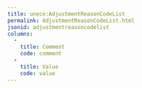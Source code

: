```yaml
---
title: unece:AdjustmentReasonCodeList
permalink: AdjustmentReasonCodeList.html
jsonid: adjustmentreasoncodelist
columns:
  - 
    title: Comment
    code: comment
  - 
    title: Value
    code: value
---
```

